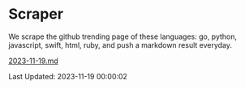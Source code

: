# Scraper

We scrape the github trending page of these languages: go, python, javascript, swift, html, ruby, and push a markdown result everyday.

[2023-11-19.md](https://github.com/henson/Scraper/blob/master/2023-11-19.md)

Last Updated: 2023-11-19 00:00:02